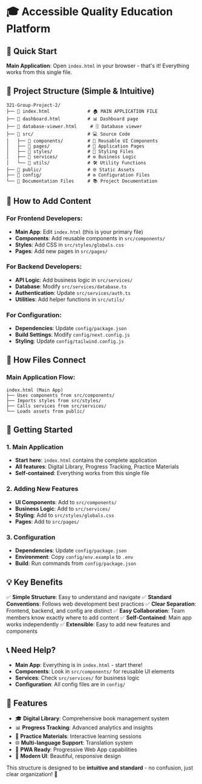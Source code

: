 # 🎓 Accessible Quality Education Platform

## 🚀 Quick Start

**Main Application**: Open `index.html` in your browser - that's it! Everything works from this single file.

## 📁 Project Structure (Simple & Intuitive)

```
321-Group-Project-2/
├── 📄 index.html              # 🏠 MAIN APPLICATION FILE
├── 📄 dashboard.html          # 📊 Dashboard page
├── 📄 database-viewer.html     # 🗄️ Database viewer
├── 📁 src/                    # 💻 Source Code
│   ├── 📁 components/         # 🧩 Reusable UI Components
│   ├── 📁 pages/              # 📄 Application Pages
│   ├── 📁 styles/             # 🎨 Styling Files
│   ├── 📁 services/           # ⚙️ Business Logic
│   └── 📁 utils/              # 🛠️ Utility Functions
├── 📁 public/                 # 🌐 Static Assets
├── 📁 config/                 # ⚙️ Configuration Files
└── 📄 Documentation Files     # 📚 Project Documentation
```

## 🎯 How to Add Content

### **For Frontend Developers:**
- **Main App**: Edit `index.html` (this is your primary file)
- **Components**: Add reusable components in `src/components/`
- **Styles**: Add CSS in `src/styles/globals.css`
- **Pages**: Add new pages in `src/pages/`

### **For Backend Developers:**
- **API Logic**: Add business logic in `src/services/`
- **Database**: Modify `src/services/database.ts`
- **Authentication**: Update `src/services/auth.ts`
- **Utilities**: Add helper functions in `src/utils/`

### **For Configuration:**
- **Dependencies**: Update `config/package.json`
- **Build Settings**: Modify `config/next.config.js`
- **Styling**: Update `config/tailwind.config.js`

## 🔗 How Files Connect

### **Main Application Flow:**
```
index.html (Main App)
├── Uses components from src/components/
├── Imports styles from src/styles/
├── Calls services from src/services/
└── Loads assets from public/
```

## 🚀 Getting Started

### **1. Main Application**
- **Start here**: `index.html` contains the complete application
- **All features**: Digital Library, Progress Tracking, Practice Materials
- **Self-contained**: Everything works from this single file

### **2. Adding New Features**
- **UI Components**: Add to `src/components/`
- **Business Logic**: Add to `src/services/`
- **Styling**: Add to `src/styles/globals.css`
- **Pages**: Add to `src/pages/`

### **3. Configuration**
- **Dependencies**: Update `config/package.json`
- **Environment**: Copy `config/env.example` to `.env`
- **Build**: Run commands from `config/package.json`

## 💡 Key Benefits

✅ **Simple Structure**: Easy to understand and navigate
✅ **Standard Conventions**: Follows web development best practices
✅ **Clear Separation**: Frontend, backend, and config are distinct
✅ **Easy Collaboration**: Team members know exactly where to add content
✅ **Self-Contained**: Main app works independently
✅ **Extensible**: Easy to add new features and components

## 📞 Need Help?

- **Main App**: Everything is in `index.html` - start there!
- **Components**: Look in `src/components/` for reusable UI elements
- **Services**: Check `src/services/` for business logic
- **Configuration**: All config files are in `config/`

## 🎉 Features

- 🎓 **Digital Library**: Comprehensive book management system
- 📊 **Progress Tracking**: Advanced analytics and insights
- 🧠 **Practice Materials**: Interactive learning sessions
- 🌐 **Multi-language Support**: Translation system
- 📱 **PWA Ready**: Progressive Web App capabilities
- 🎨 **Modern UI**: Beautiful, responsive design

This structure is designed to be **intuitive and standard** - no confusion, just clear organization! 🎉